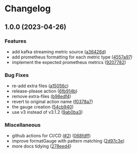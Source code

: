 # Changelog

## 1.0.0 (2023-04-26)


### Features

* add kafka streaming metric source ([a36426d](https://github.com/contiamo/spark-prometheus-export/commit/a36426d26095e43c54f0008ab7532f725687b0c0))
* add prometheus formatting for each metric type ([4557a97](https://github.com/contiamo/spark-prometheus-export/commit/4557a97439cf776fadc6a2e5f41d699e1efbeda1))
* implement the expected prometheus metrics ([9207782](https://github.com/contiamo/spark-prometheus-export/commit/9207782456657b47a2688348207db3d7035311d5))


### Bug Fixes

* re-add extra files ([a15056c](https://github.com/contiamo/spark-prometheus-export/commit/a15056cf130cc10eb664783e5c1dda957379959b))
* release-please action ([6fb914b](https://github.com/contiamo/spark-prometheus-export/commit/6fb914bc75ecd1e13a3c1cabf96c02d0b3547a2b))
* remove extra-files ([b98edf4](https://github.com/contiamo/spark-prometheus-export/commit/b98edf48f6c0c140abcc5b16a40775631dc5e38d))
* revert to original action name ([f0378a7](https://github.com/contiamo/spark-prometheus-export/commit/f0378a791c41896c8aadc9bda3b51c6792ab2875))
* the gauge creation ([54cb940](https://github.com/contiamo/spark-prometheus-export/commit/54cb94052c294a9b08223771acb782d777ba2e2e))
* use v3 instead of v3.1.2 ([9ab0ba3](https://github.com/contiamo/spark-prometheus-export/commit/9ab0ba3a954220941a251907689dae45dafb1707))


### Miscellaneous

* github actions for CI/CD ([#2](https://github.com/contiamo/spark-prometheus-export/issues/2)) ([068fdff](https://github.com/contiamo/spark-prometheus-export/commit/068fdff3d1205191d7f9f5bfce3d4c065bad8112))
* improve formatGauge with pattern matching ([2d97c3e](https://github.com/contiamo/spark-prometheus-export/commit/2d97c3e142e69a157eacb36afb858e787c1a53b0))
* more docs tidying ([278eed4](https://github.com/contiamo/spark-prometheus-export/commit/278eed41e3b62b3636ebb6a7d672d1a4b5e1ea19))
